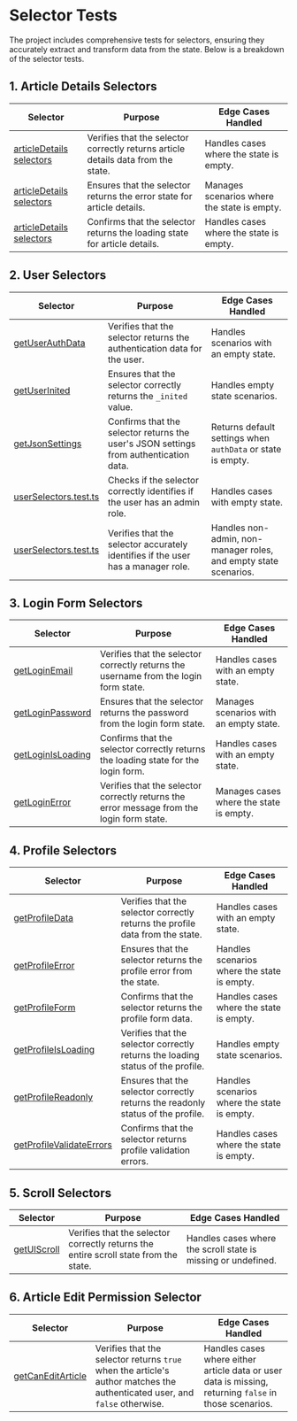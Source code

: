 # Selector Tests

The project includes comprehensive tests for selectors, ensuring they accurately extract and transform data from the state. Below is a breakdown of the selector tests.

## 1. Article Details Selectors

| Selector  | Purpose                                                                                   | Edge Cases Handled                         |
|----------------|-------------------------------------------------------------------------------------------|--------------------------------------------|
 | [articleDetails selectors](../../../src/entities/Article/model/selectors/articleDetails.test.ts) | Verifies that the selector correctly returns article details data from the state.         | Handles cases where the state is empty.    |
| [articleDetails selectors](../../../src/entities/Article/model/selectors/articleDetails.test.ts) | Ensures that the selector returns the error state for article details.                    | Manages scenarios where the state is empty.|
| [articleDetails selectors](../../../src/entities/Article/model/selectors/articleDetails.test.ts) | Confirms that the selector returns the loading state for article details.                 | Handles cases where the state is empty.    |

## 2. User Selectors

| Selector  | Purpose                                                                                   | Edge Cases Handled                         |
|----------------|-------------------------------------------------------------------------------------------|--------------------------------------------|
| [getUserAuthData](../../../src/entities/User/model/selectors/getUserAuthData/getUserAuthData.test.ts) | Verifies that the selector returns the authentication data for the user.                  | Handles scenarios with an empty state.     |
| [getUserInited](../../../src/entities/User/model/selectors/getUserInited/getUserInited.test.ts) | Ensures that the selector correctly returns the `_inited` value.                          | Handles empty state scenarios.             |
 | [getJsonSettings](../../../src/entities/User/model/selectors/getJsonSettings/getJsonSettings.test.ts) | Confirms that the selector returns the user's JSON settings from authentication data.     | Returns default settings when `authData` or state is empty. |
| [userSelectors.test.ts](../../../src/entities/User/model/selectors/roles/userSelectors.test.ts) | Checks if the selector correctly identifies if the user has an admin role.                | Handles cases with empty state.            |
| [userSelectors.test.ts](../../../src/entities/User/model/selectors/roles/userSelectors.test.ts) | Verifies that the selector accurately identifies if the user has a manager role.          | Handles non-admin, non-manager roles, and empty state scenarios. |

## 3. Login Form Selectors
| Selector  | Purpose                                                                                   | Edge Cases Handled                         |
|----------------|-------------------------------------------------------------------------------------------|--------------------------------------------|
 | [getLoginEmail](../../../src/features/AuthUser/model/selectors/getLoginEmail/getLoginEmail.test.ts) | Verifies that the selector correctly returns the username from the login form state.       | Handles cases with an empty state.         |
  | [getLoginPassword](../../../src/features/AuthUser/model/selectors/getLoginPassword/getLoginPassword.ts) | Ensures that the selector returns the password from the login form state.                  | Manages scenarios with an empty state.     |
 | [getLoginIsLoading](../../../src/features/AuthUser/model/selectors/getLoginIsLoading/getLoginIsLoading.test.ts) | Confirms that the selector correctly returns the loading state for the login form.         | Handles cases with an empty state.         |
| [getLoginError](../..//src/features/AuthByUsername/model/selectors/getLoginError/getLoginError.test.ts) | Verifies that the selector correctly returns the error message from the login form state.  | Manages cases where the state is empty.    |

## 4. Profile Selectors


 | Selector  | Purpose                                                                                   | Edge Cases Handled                         |
|----------------|-------------------------------------------------------------------------------------------|--------------------------------------------|
 | [getProfileData](../../../src/features/EditableProfileCard/model/selectors/getProfileData/getProfileData.test.ts) | Verifies that the selector correctly returns the profile data from the state.             | Handles cases with an empty state.         |
 | [getProfileError](../../../src/features/EditableProfileCard/model/selectors/getProfileError/getProfileError.test.ts) | Ensures that the selector returns the profile error from the state.                       | Handles scenarios where the state is empty.|
 | [getProfileForm](../../../src/features/EditableProfileCard/model/selectors/getProfileForm/getProfileForm.test.ts) | Confirms that the selector returns the profile form data.                                 | Handles cases where the state is empty.    |
  | [getProfileIsLoading](../../../src/features/EditableProfileCard/model/selectors/getProfileIsLoading/getProfileIsLoading.test.ts) | Verifies that the selector correctly returns the loading status of the profile.           | Handles empty state scenarios.             |
 | [getProfileReadonly](../../../src/features/EditableProfileCard/model/selectors/getProfileReadonly/getProfileReadonly.test.ts) | Ensures that the selector correctly returns the readonly status of the profile.           | Handles scenarios where the state is empty.|
 | [getProfileValidateErrors](../../../src/features/EditableProfileCard/model/selectors/getProfileValidateErrors/getProfileValidateErrors.test.ts) | Confirms that the selector returns profile validation errors.                             | Handles cases where the state is empty.    |

## 5. Scroll Selectors

| Selector  | Purpose                                                                                   | Edge Cases Handled                         |
|----------------|-------------------------------------------------------------------------------------------|--------------------------------------------|
 | [getUIScroll](../../../src/widgets/Page/model/selectors/getUIScroll.test.ts) | Verifies that the selector correctly returns the entire scroll state from the state.       | Handles cases where the scroll state is missing or undefined. || [getUIScroll](../..//src/widgets/Page/model/selectors/getUIScroll.test.ts) | Confirms that the selector returns the scroll value for a given path.                      | Handles cases with unknown paths or missing scroll values. |

## 6. Article Edit Permission Selector

 | Selector  | Purpose                                                                                   | Edge Cases Handled                         |
|----------------|-------------------------------------------------------------------------------------------|--------------------------------------------|
 | [getCanEditArticle](../../../src/widgets/ArticleControls/model/selectors/getCanEditArticle/getCanEditArticle.test.ts) | Verifies that the selector returns `true` when the article's author matches the authenticated user, and `false` otherwise. | Handles cases where either article data or user data is missing, returning `false` in those scenarios. |

